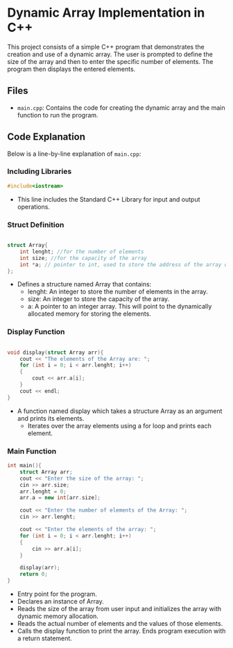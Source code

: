 # Dynamic Array Implementation in C++

This project consists of a simple C++ program that demonstrates the creation and use of a dynamic array. The user is prompted to define the size of the array and then to enter the specific number of elements. The program then displays the entered elements.

## Files

- `main.cpp`: Contains the code for creating the dynamic array and the main function to run the program.

## Code Explanation

Below is a line-by-line explanation of `main.cpp`:

### Including Libraries

```cpp
#include<iostream>
```

- This line includes the Standard C++ Library for input and output operations.

### Struct Definition

```cpp

struct Array{
    int lenght; //for the number of elements
    int size; //for the capacity of the array
    int *a; // pointer to int, used to store the address of the array dynamically allocated
};
```

- Defines a structure named Array that contains:
  - lenght: An integer to store the number of elements in the array.
  - size: An integer to store the capacity of the array.
  - a: A pointer to an integer array. This will point to the dynamically allocated memory for storing the elements.

### Display Function

```cpp

void display(struct Array arr){
    cout << "The elements of the Array are: ";
    for (int i = 0; i < arr.lenght; i++)
    {
        cout << arr.a[i];
    }
    cout << endl;
}

```

- A function named display which takes a structure Array as an argument and prints its elements.
  - Iterates over the array elements using a for loop and prints each element.

### Main Function

```cpp
int main(){
    struct Array arr;
    cout << "Enter the size of the array: ";
    cin >> arr.size;
    arr.lenght = 0;
    arr.a = new int[arr.size];

    cout << "Enter the number of elements of the Array: ";
    cin >> arr.lenght;

    cout << "Enter the elements of the array: ";
    for (int i = 0; i < arr.lenght; i++)
    {
        cin >> arr.a[i];
    }

    display(arr);
    return 0;
}

```

- Entry point for the program.
- Declares an instance of Array.
- Reads the size of the array from user input and initializes the array with dynamic memory allocation.
- Reads the actual number of elements and the values of those elements.
- Calls the display function to print the array.
  Ends program execution with a return statement.
